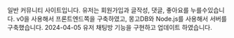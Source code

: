 일반 커뮤니티 사이트입니다. 유저는 회원가입과 글작성, 댓글, 좋아요를 누를수있습니다. 
v0을 사용해서 프론트엔드쪽을 구축하였고, 몽고DB와 Node.js를 사용해서 서버를 구축했습니다.
2024-04-05 유저 채팅방 기능을 구현하고 업데이트 하였습니다.
